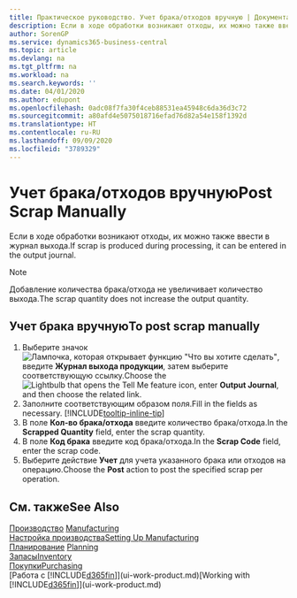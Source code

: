 ```yaml
---
title: Практическое руководство. Учет брака/отходов вручную | Документация Майкрософт
description: Если в ходе обработки возникают отходы, их можно также ввести в журнал выхода. Обратите внимание, что добавление количества брака/отхода не увеличивает количество выхода.
author: SorenGP
ms.service: dynamics365-business-central
ms.topic: article
ms.devlang: na
ms.tgt_pltfrm: na
ms.workload: na
ms.search.keywords: ''
ms.date: 04/01/2020
ms.author: edupont
ms.openlocfilehash: 0adc08f7fa30f4ceb88531ea45948c6da36d3c72
ms.sourcegitcommit: a80afd4e5075018716efad76d82a54e158f1392d
ms.translationtype: HT
ms.contentlocale: ru-RU
ms.lasthandoff: 09/09/2020
ms.locfileid: "3789329"
---
```

# <a name="post-scrap-manually"></a><span data-ttu-id="dbf8b-104">Учет брака/отходов вручную</span><span class="sxs-lookup"><span data-stu-id="dbf8b-104">Post Scrap Manually</span></span>
<span data-ttu-id="dbf8b-105">Если в ходе обработки возникают отходы, их можно также ввести в журнал выхода.</span><span class="sxs-lookup"><span data-stu-id="dbf8b-105">If scrap is produced during processing, it can be entered in the output journal.</span></span> 

> [!NOTE]
> <span data-ttu-id="dbf8b-106">Добавление количества брака/отхода не увеличивает количество выхода.</span><span class="sxs-lookup"><span data-stu-id="dbf8b-106">The scrap quantity does not increase the output quantity.</span></span>  

## <a name="to-post-scrap-manually"></a><span data-ttu-id="dbf8b-107">Учет брака вручную</span><span class="sxs-lookup"><span data-stu-id="dbf8b-107">To post scrap manually</span></span>  
1. <span data-ttu-id="dbf8b-108">Выберите значок ![Лампочка, которая открывает функцию "Что вы хотите сделать"](media/ui-search/search_small.png "Что вы хотите сделать"), введите **Журнал выхода продукции**, затем выберите соответствующую ссылку.</span><span class="sxs-lookup"><span data-stu-id="dbf8b-108">Choose the ![Lightbulb that opens the Tell Me feature](media/ui-search/search_small.png "Tell me what you want to do") icon, enter **Output Journal**, and then choose the related link.</span></span>  
2. <span data-ttu-id="dbf8b-109">Заполните соответствующим образом поля.</span><span class="sxs-lookup"><span data-stu-id="dbf8b-109">Fill in the fields as necessary.</span></span> [!INCLUDE[tooltip-inline-tip](includes/tooltip-inline-tip_md.md)]  
3. <span data-ttu-id="dbf8b-110">В поле **Кол-во брака/отхода** введите количество брака/отхода.</span><span class="sxs-lookup"><span data-stu-id="dbf8b-110">In the **Scrapped Quantity** field, enter the scrap quantity.</span></span>  
4. <span data-ttu-id="dbf8b-111">В поле **Код брака** введите код брака/отхода.</span><span class="sxs-lookup"><span data-stu-id="dbf8b-111">In the **Scrap Code** field, enter the scrap code.</span></span>  
5. <span data-ttu-id="dbf8b-112">Выберите действие **Учет** для учета указанного брака или отходов на операцию.</span><span class="sxs-lookup"><span data-stu-id="dbf8b-112">Choose the **Post** action to post the specified scrap per operation.</span></span>  

## <a name="see-also"></a><span data-ttu-id="dbf8b-113">См. также</span><span class="sxs-lookup"><span data-stu-id="dbf8b-113">See Also</span></span>  
<span data-ttu-id="dbf8b-114">[Производство](production-manage-manufacturing.md)  </span><span class="sxs-lookup"><span data-stu-id="dbf8b-114">[Manufacturing](production-manage-manufacturing.md)  </span></span>  
[<span data-ttu-id="dbf8b-115">Настройка производства</span><span class="sxs-lookup"><span data-stu-id="dbf8b-115">Setting Up Manufacturing</span></span>](production-configure-production-processes.md)  
<span data-ttu-id="dbf8b-116">[Планирование](production-planning.md)    </span><span class="sxs-lookup"><span data-stu-id="dbf8b-116">[Planning](production-planning.md)    </span></span>  
[<span data-ttu-id="dbf8b-117">Запасы</span><span class="sxs-lookup"><span data-stu-id="dbf8b-117">Inventory</span></span>](inventory-manage-inventory.md)  
[<span data-ttu-id="dbf8b-118">Покупки</span><span class="sxs-lookup"><span data-stu-id="dbf8b-118">Purchasing</span></span>](purchasing-manage-purchasing.md)  
<span data-ttu-id="dbf8b-119">[Работа с [!INCLUDE[d365fin](includes/d365fin_md.md)]](ui-work-product.md)</span><span class="sxs-lookup"><span data-stu-id="dbf8b-119">[Working with [!INCLUDE[d365fin](includes/d365fin_md.md)]](ui-work-product.md)</span></span>
